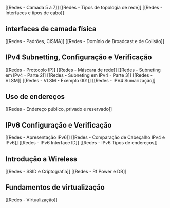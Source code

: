 
[[Redes - Camada 5 à 7]]
[[Redes - Tipos de topologia de rede]]
[[Redes - Interfaces e tipos de cabo]]

## interfaces de camada física
[[Redes - Padrões, CISMA]]
[[Redes - Domínio de Broadcast e de Colisão]]

## IPv4 Subnetting, Configuração e Verificação
[[Redes - Protocolo IP]]
[[Redes - Máscara de rede]]
[[Redes - Subneting em IPv4 - Parte 2]]
[[Redes - Subneting em IPv4 - Parte 3]]
[[Redes - VLSM]]
[[Redes - VLSM - Exemplo 001]]
[[Redes - IPV4 Sumarização]]

## Uso de endereços
[[Redes - Endereço público, privado e reservado]]

## IPv6 Configuração e Verificação
[[Redes - Apresentação IPv6]]
[[Redes - Comparação de Cabeçalho IPv4 e IPv6]]
[[Redes - IPv6 Interface ID]]
[[Redes - IPv6 Tipos de endereços]]

## Introdução a Wireless
[[Redes - SSID e Criptografia]]
[[Redes - Rf Power e DB]]

## Fundamentos de virtualização
[[Redes - Virtualização]]





























